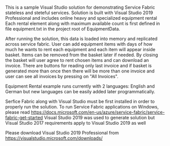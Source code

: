 This is a sample Visual Studio solution for demonstrating Service Fabric stateless and steteful services.
Solution is built with Visual Studio 2019 Professional and includes online heavy and specialized equipment rental
Each rental element along with maximum available count is first defined in file equipment.txt in the project root of EquipmentData. 

After running the solution, this data is loaded into memory and replicated across service fabric. 
User can add equipment items with days of how much he wants to rent each equipment and each item will appear inside basket. 
Items can be removed from the basket later if needed.
By closing the basket will user agree to rent chosen items and can download an invoice. 
There are buttons for reading only last invoice and if basket is generated more than once
then there will be more than one invoice and user can see all invoices by pressing on "All Invoices".

Equipment Rental example runs currently with 2 languages: English and German but new languages can be easily added later programmatically.

Serfice Fabric along with Visual Studio must be first installed in order to properly run the solution.
To run Service Fabric applications on Windows, please read https://docs.microsoft.com/en-us/azure/service-fabric/service-fabric-get-started
Visual Studio 2019 was used to generate solution but Visual Studio 2017 requirements apply to Visual Studio 2019 as well

Please download Visual Studio 2019 Professional from https://visualstudio.microsoft.com/downloads/